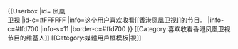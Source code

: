 {{Userbox
  |id= 凤凰<br>卫视
  |id-c=#FFFFFF
  |info=这个用户喜欢收看[[香港凤凰卫视]]的节目。
  |info-c=#ffd700
  |info-s=11
  |border-c=#ffd700
}} 
[[Category:喜欢收看香港凤凰卫视节目的维基人]]
[[Category:媒體用戶框模板|視]]